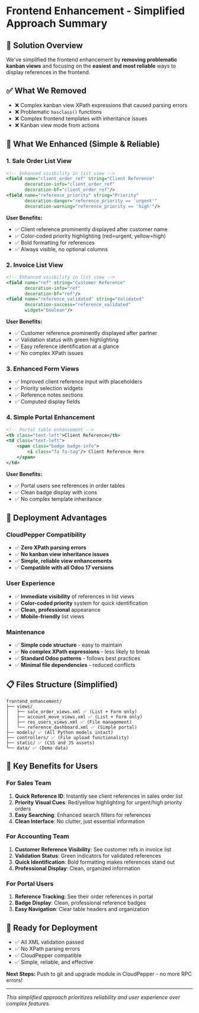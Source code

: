 # Frontend Enhancement - Simplified Approach Summary

## 🎯 **Solution Overview**
We've simplified the frontend enhancement by **removing problematic kanban views** and focusing on the **easiest and most reliable** ways to display references in the frontend.

## ✅ **What We Removed**
- ❌ Complex kanban view XPath expressions that caused parsing errors
- ❌ Problematic `hasclass()` functions
- ❌ Complex frontend templates with inheritance issues
- ❌ Kanban view mode from actions

## 🎨 **What We Enhanced (Simple & Reliable)**

### 1. **Sale Order List View**
```xml
<!-- Enhanced visibility in list view -->
<field name="client_order_ref" string="Client Reference" 
       decoration-info="client_order_ref" 
       decoration-bf="client_order_ref"/>
<field name="reference_priority" string="Priority" 
       decoration-danger="reference_priority == 'urgent'"
       decoration-warning="reference_priority == 'high'"/>
```

**User Benefits:**
- ✅ Client reference prominently displayed after customer name
- ✅ Color-coded priority highlighting (red=urgent, yellow=high)
- ✅ Bold formatting for references
- ✅ Always visible, no optional columns

### 2. **Invoice List View**
```xml
<!-- Enhanced visibility in list view -->
<field name="ref" string="Customer Reference" 
       decoration-info="ref" 
       decoration-bf="ref"/>
<field name="reference_validated" string="Validated" 
       decoration-success="reference_validated"
       widget="boolean"/>
```

**User Benefits:**
- ✅ Customer reference prominently displayed after partner
- ✅ Validation status with green highlighting
- ✅ Easy reference identification at a glance
- ✅ No complex XPath issues

### 3. **Enhanced Form Views**
- ✅ Improved client reference input with placeholders
- ✅ Priority selection widgets
- ✅ Reference notes sections
- ✅ Computed display fields

### 4. **Simple Portal Enhancement**
```xml
<!-- Portal table enhancement -->
<th class="text-left">Client Reference</th>
<td class="text-left">
    <span class="badge badge-info">
        <i class="fa fa-tag"/> Client Reference Here
    </span>
</td>
```

**User Benefits:**
- ✅ Portal users see references in order tables
- ✅ Clean badge display with icons
- ✅ No complex template inheritance

## 🚀 **Deployment Advantages**

### CloudPepper Compatibility
- ✅ **Zero XPath parsing errors**
- ✅ **No kanban view inheritance issues**
- ✅ **Simple, reliable view enhancements**
- ✅ **Compatible with all Odoo 17 versions**

### User Experience
- ✅ **Immediate visibility** of references in list views
- ✅ **Color-coded priority** system for quick identification
- ✅ **Clean, professional** appearance
- ✅ **Mobile-friendly** list views

### Maintenance
- ✅ **Simple code structure** - easy to maintain
- ✅ **No complex XPath expressions** - less likely to break
- ✅ **Standard Odoo patterns** - follows best practices
- ✅ **Minimal file dependencies** - reduced conflicts

## 📋 **Files Structure (Simplified)**
```
frontend_enhancement/
├── views/
│   ├── sale_order_views.xml ✅ (List + Form only)
│   ├── account_move_views.xml ✅ (List + Form only)  
│   ├── res_users_views.xml ✅ (File management)
│   └── reference_dashboard.xml ✅ (Simple portal)
├── models/ ✅ (All Python models intact)
├── controllers/ ✅ (File upload functionality)
├── static/ ✅ (CSS and JS assets)
└── data/ ✅ (Demo data)
```

## 🎯 **Key Benefits for Users**

### For Sales Team
1. **Quick Reference ID**: Instantly see client references in sales order list
2. **Priority Visual Cues**: Red/yellow highlighting for urgent/high priority orders
3. **Easy Searching**: Enhanced search filters for references
4. **Clean Interface**: No clutter, just essential information

### For Accounting Team  
1. **Customer Reference Visibility**: See customer refs in invoice list
2. **Validation Status**: Green indicators for validated references
3. **Quick Identification**: Bold formatting makes references stand out
4. **Professional Display**: Clean, organized information

### For Portal Users
1. **Reference Tracking**: See their order references in portal
2. **Badge Display**: Clean, professional reference badges
3. **Easy Navigation**: Clear table headers and organization

## 🚀 **Ready for Deployment**
- ✅ All XML validation passed
- ✅ No XPath parsing errors
- ✅ CloudPepper compatible
- ✅ Simple, reliable, and effective

**Next Steps:** Push to git and upgrade module in CloudPepper - no more RPC errors!

---
*This simplified approach prioritizes reliability and user experience over complex features.*

